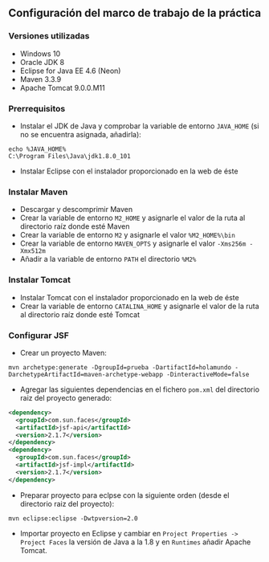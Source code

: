 ## Configuración del marco de trabajo de la práctica

### Versiones utilizadas

* Windows 10
* Oracle JDK 8
* Eclipse for Java EE 4.6 (Neon)
* Maven 3.3.9
* Apache Tomcat 9.0.0.M11

### Prerrequisitos

* Instalar el JDK de Java y comprobar la variable de entorno `JAVA_HOME` (si no se encuentra asignada, añadirla):

```
echo %JAVA_HOME%
C:\Program Files\Java\jdk1.8.0_101
```

* Instalar Eclipse con el instalador proporcionado en la web de éste

### Instalar Maven

* Descargar y descomprimir Maven
* Crear la variable de entorno `M2_HOME` y asignarle el valor de la ruta al directorio raíz donde esté Maven
* Crear la variable de entorno `M2` y asignarle el valor `%M2_HOME%\bin`
* Crear la variable de entorno `MAVEN_OPTS` y asignarle el valor `-Xms256m -Xmx512m`
* Añadir a la variable de entorno `PATH` el directorio `%M2%`

### Instalar Tomcat

* Instalar Tomcat con el instalador proporcionado en la web de éste
* Crear la variable de entorno `CATALINA_HOME` y asignarle el valor de la ruta al directorio raíz donde esté Tomcat

### Configurar JSF

* Crear un proyecto Maven:
```
mvn archetype:generate -DgroupId=prueba -DartifactId=holamundo -DarchetypeArtifactId=maven-archetype-webapp -DinteractiveMode=false
```
* Agregar las siguientes dependencias en el fichero `pom.xml` del directorio raiz del proyecto generado:
```xml
<dependency>
  <groupId>com.sun.faces</groupId>
  <artifactId>jsf-api</artifactId>
  <version>2.1.7</version>
</dependency>
<dependency>
  <groupId>com.sun.faces</groupId>
  <artifactId>jsf-impl</artifactId>
  <version>2.1.7</version>
</dependency>
```
* Preparar proyecto para eclpse con la siguiente orden (desde el directorio raiz del proyecto):
```
mvn eclipse:eclipse -Dwtpversion=2.0
```
* Importar proyecto en Eclipse y cambiar en `Project Properties -> Project Faces` la versión de Java a la 1.8 y en `Runtimes` añadir Apache Tomcat.
